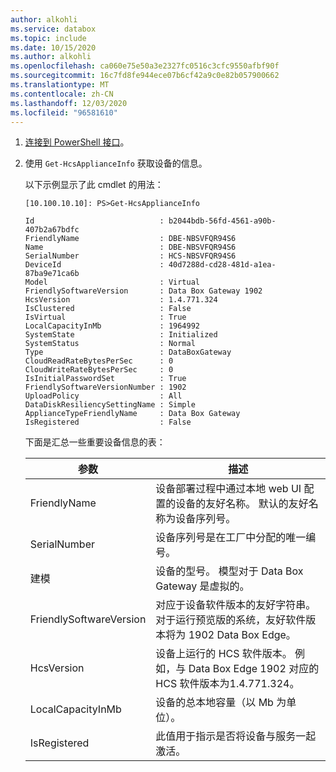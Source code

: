 ```yaml
---
author: alkohli
ms.service: databox
ms.topic: include
ms.date: 10/15/2020
ms.author: alkohli
ms.openlocfilehash: ca060e75e50a3e2327fc0516c3cfc9550afbf90f
ms.sourcegitcommit: 16c7fd8fe944ece07b6cf42a9c0e82b057900662
ms.translationtype: MT
ms.contentlocale: zh-CN
ms.lasthandoff: 12/03/2020
ms.locfileid: "96581610"
---
```

1. [连接到 PowerShell 接口](#connect-to-the-powershell-interface)。
2. 使用 `Get-HcsApplianceInfo` 获取设备的信息。

    以下示例显示了此 cmdlet 的用法：

    ```
    [10.100.10.10]: PS>Get-HcsApplianceInfo
    
    Id                            : b2044bdb-56fd-4561-a90b-407b2a67bdfc
    FriendlyName                  : DBE-NBSVFQR94S6
    Name                          : DBE-NBSVFQR94S6
    SerialNumber                  : HCS-NBSVFQR94S6
    DeviceId                      : 40d7288d-cd28-481d-a1ea-87ba9e71ca6b
    Model                         : Virtual
    FriendlySoftwareVersion       : Data Box Gateway 1902
    HcsVersion                    : 1.4.771.324
    IsClustered                   : False
    IsVirtual                     : True
    LocalCapacityInMb             : 1964992
    SystemState                   : Initialized
    SystemStatus                  : Normal
    Type                          : DataBoxGateway
    CloudReadRateBytesPerSec      : 0
    CloudWriteRateBytesPerSec     : 0
    IsInitialPasswordSet          : True
    FriendlySoftwareVersionNumber : 1902
    UploadPolicy                  : All
    DataDiskResiliencySettingName : Simple
    ApplianceTypeFriendlyName     : Data Box Gateway
    IsRegistered                  : False
    ```

    下面是汇总一些重要设备信息的表：

    | 参数 | 描述 |
    |-----------|-------------|
    | FriendlyName                   | 设备部署过程中通过本地 web UI 配置的设备的友好名称。 默认的友好名称为设备序列号。  |
    | SerialNumber                   | 设备序列号是在工厂中分配的唯一编号。                                                                             |
    | 建模                          | 设备的型号。 模型对于 Data Box Gateway 是虚拟的。                   |
    | FriendlySoftwareVersion        | 对应于设备软件版本的友好字符串。 对于运行预览版的系统，友好软件版本将为 1902 Data Box Edge。 |
    | HcsVersion                     | 设备上运行的 HCS 软件版本。 例如，与 Data Box Edge 1902 对应的 HCS 软件版本为1.4.771.324。            |
    | LocalCapacityInMb              | 设备的总本地容量（以 Mb 为单位）。                                                                                                        |
    | IsRegistered                   | 此值用于指示是否将设备与服务一起激活。                                                                                         |


